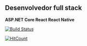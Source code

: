## Desenvolvedor full stack 

__ASP.NET Core
React
React Native__

[![Build Status](https://img.shields.io/badge/Daniel-Amaral-blue?style=flat&logo=linkedin&labelColor=blue)](https://www.linkedin.com/in/daniel-amaral-0670a51a1/)

[![HitCount](http://hits.dwyl.com/DanielMendesdoAmaral/DanielMendesdoAmaral.svg)](http://hits.dwyl.com/DanielMendesdoAmaral/DanielMendesdoAmaral)
